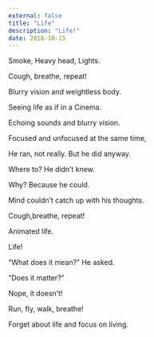 ```yaml
---
external: false
title: "Life"
description: "Life!"
date: 2018-10-15
---
```


Smoke, Heavy head, Lights.

Cough, breathe, repeat!

Blurry vision and weightless body.

Seeing life as if in a Cinema.

Echoing sounds and blurry vision.

Focused and unfocused at the same time,

He ran, not really. But he did anyway.

Where to? He didn’t knew.

Why? Because he could.

Mind couldn’t catch up with his thoughts.

Cough,breathe, repeat!

Animated life.

Life!

“What does it mean?” He asked.

“Does it matter?”

Nope, it doesn’t!

Run, fly, walk, breathe!

Forget about life and focus on living.